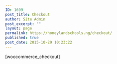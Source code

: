 ```yaml
---
ID: 1699
post_title: Checkout
author: Site Admin
post_excerpt: ""
layout: page
permalink: https://honeylandschools.ng/checkout/
published: true
post_date: 2015-10-29 10:23:22
---
```

[woocommerce_checkout]